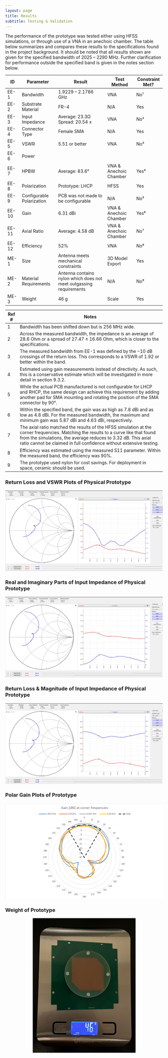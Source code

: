 ```yaml
---
layout: page
title: Results
subtitle: Testing & Validation
---
```

The performance of the prototype was tested either using HFSS simulations, or through use of a VNA in an anechoic chamber. The table below summarizes and compares these results to the specifications found in the project background. It should be noted that all results shown are given for the specified bandwidth of 2025 – 2290 MHz. Further clarification for performance outside the specified band is given in the notes section below.

| ID     | Parameter                 | Result                                       | Test Method                   | Constraint Met? |
|--------|---------------------------|-----------------------------------------------|--------------------------------|-----------------|
| EE-1   | Bandwidth                  | 1.9229 – 2.1786 GHz                           | VNA                            | No¹             |
| EE-2   | Substrate Material         | FR-4                                          | N/A                            | Yes             |
| EE-3   | Input Impedance            | Average: 23.3Ω<br>Spread: 20.54 ±             | VNA                            | No²             |
| EE-4   | Connector Type             | Female SMA                                    | N/A                            | Yes             |
| EE-5   | VSWR                       | 5.51 or better                                | VNA                            | No³             |
| EE-6   | Power                      |                                               |                                |                 |
| EE-7   | HPBW                       | Average: 83.6°                                | VNA & Anechoic Chamber         | Yes⁴            |
| EE-8   | Polarization               | Prototype: LHCP                               | HFSS                           | Yes             |
| EE-9   | Configurable Polarization  | PCB was not made to be configurable           | N/A                            | No⁵             |
| EE-10  | Gain                       | 6.31 dBi                                      | VNA & Anechoic Chamber         | Yes⁶            |
| EE-11  | Axial Ratio                | Average: 4.58 dB                              | VNA & Anechoic Chamber         | No⁷             |
| EE-12  | Efficiency                 | 52%                                           | VNA                            | No⁸             |
| ME-1   | Size                       | Antenna meets mechanical constraints          | 3D Model Export                | Yes             |
| ME-2   | Material Requirements      | Antenna contains nylon which does not meet outgassing requirements | N/A              | No⁹             |
| ME-3   | Weight                     | 46 g                                          | Scale                          | Yes             |

| Ref # | Notes                                                                                                                                                                                                                                         |
|-------|-----------------------------------------------------------------------------------------------------------------------------------------------------------------------------------------------------------------------------------------------|
| 1     | Bandwidth has been shifted down but is 256 MHz wide.                                                                                                                                                                                          |
| 2     | Across the measured bandwidth, the impedance is an average of 28.6 Ohm or a spread of 27.47 ± 16.66 Ohm, which is closer to the specifications.                                                                                              |
| 3     | The measured bandwidth from EE-1 was defined by the −10 dB crossings of the return loss. This corresponds to a VSWR of 1.92 or better within the band.                                                                                        |
| 4     | Estimated using gain measurements instead of directivity. As such, this is a conservative estimate which will be investigated in more detail in section 9.3.2.                                                                               |
| 5     | While the actual PCB manufactured is not configurable for LHCP and RHCP, the same design can achieve this requirement by adding another pad for SMA mounting and rotating the position of the SMA connector by 90°.                           |
| 6     | Within the specified band, the gain was as high as 7.8 dBi and as low as 4.8 dBi. For the measured bandwidth, the maximum and minimum gain was 5.87 dBi and 4.63 dBi, respectively.                                                           |
| 7     | The axial ratio matched the results of the HFSS simulation at the corner frequencies. Matching the results to a curve like that found from the simulations, the average reduces to 3.32 dB. This axial ratio cannot be claimed in full confidence without extensive testing. |
| 8     | Efficiency was estimated using the measured S11 parameter. Within the measured band, the efficiency was 90%.                                                                                                                                   |
| 9     | The prototype used nylon for cost savings. For deployment in space, ceramic should be used.                                                                                                                                                     |

### Return Loss and VSWR Plots of Physical Prototype ###

![Return Loss of Prototype](/assets/img/Return_Loss.png)

### Real and Imaginary Parts of Input Impedance of Physical Prototype ###

![Input Impedance of Prototype](/assets/img/Input_Impedance.png)

### Return Loss & Magnitude of Input Impedance of Physical Prototype ###

![Magnitude Impedance of Prototype](/assets/img/Magnitude_Impedance.png)

### Polar Gain Plots of Prototype ###
![Polar Gain Plots of Prototype](/assets/img/Polar_Gain_Plots.png)

### Weight of Prototype ###

<p align="center">
  <img src="/assets/img/Weight.png" alt="Weight of Prototype" />
</p>

